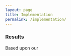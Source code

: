 ```yaml
---
layout: page
title: Implementation
permalink: /implementation/
---
```


<html>
  <body>
    <p></p>
    <h3>Results</h3>
    <p>Based upon our </p>
  </body></html>
